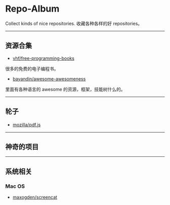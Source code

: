 # Repo-Album

Collect kinds of nice repositories.
收藏各种各样的好 repositories。

---


## 资源合集

- [vhf/free-programming-books](https://github.com/vhf/free-programming-books)

 很多的免费的电子编程书。

- [bayandin/awesome-awesomeness](https://github.com/bayandin/awesome-awesomeness)

 里面有各种语言的 awesome 的资源，框架，技能树什么的。


---


## 轮子

- [mozilla/pdf.js](https://github.com/mozilla/pdf.js)　



---

## 神奇的项目


---


## 系统相关

### Mac OS

- [maxogden/screencat](https://github.com/maxogden/screencat)



